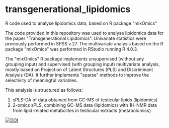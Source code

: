 # transgenerational_lipidomics
R code used to analyse lipidomics data, based on R package "mixOmics"

The code provided in this repository was used to analyse lipidomics data for the paper "Transgenerational Lipidomics".
Univariate statistics were previously performed in SPSS v.27. The multivariate analysis based on the R package "mixOmics" was performed in RStudio running R 4.0.3.

The "mixOmics" R package implements unsupervised (without any grouping input) and supervised (with grouping input) multivariate analysis, mostly based on Projection of Latent Structures (PLS) and Discriminant Analysis (DA). It further implements "sparse" methods to improve the selectivity of meaningful variables.

This analysis is structured as follows:
1. sPLS-DA of data obtained from GC-MS of testicular lipids (lipidomics)
2. 2-omics sPLS, combining GC-MS data (lipidomics) with 1H-NMR data from lipid-related metabolites in testicular extracts (metabolomics)

[![DOI](https://zenodo.org/badge/312914315.svg)](https://zenodo.org/badge/latestdoi/312914315)
